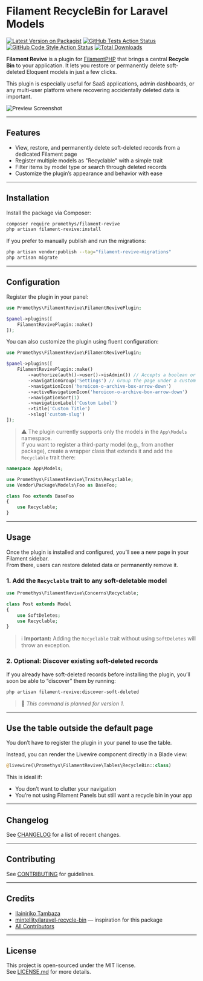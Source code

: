 <!-- ![calendar Banner](https://github.com/Promethys/filament-revive/tree/main/resources/imgs/banner.jpg) -->

# Filament RecycleBin for Laravel Models

[![Latest Version on Packagist](https://img.shields.io/packagist/v/promethys/filament-revive.svg?style=flat-square)](https://packagist.org/packages/promethys/filament-revive)
[![GitHub Tests Action Status](https://img.shields.io/github/actions/workflow/status/promethys/filament-revive/run-tests.yml?branch=main&label=tests&style=flat-square)](https://github.com/promethys/filament-revive/actions?query=workflow%3Arun-tests+branch%3Amain)
[![GitHub Code Style Action Status](https://img.shields.io/github/actions/workflow/status/promethys/filament-revive/fix-php-code-styling.yml?branch=main&label=code%20style&style=flat-square)](https://github.com/promethys/filament-revive/actions?query=workflow%3A"Fix+PHP+code+styling"+branch%3Amain)
[![Total Downloads](https://img.shields.io/packagist/dt/promethys/filament-revive.svg?style=flat-square)](https://packagist.org/packages/promethys/filament-revive)

**Filament Revive** is a plugin for [FilamentPHP](https://filamentphp.com) that brings a central **Recycle Bin** to your application. It lets you restore or permanently delete soft-deleted Eloquent models in just a few clicks.

This plugin is especially useful for SaaS applications, admin dashboards, or any multi-user platform where recovering accidentally deleted data is important.

![Preview Screenshot](https://github.com/Promethys/filament-revive/tree/main/resources/imgs/preview.png)
<!-- ![Preview Video](https://github.com/Promethys/filament-revive/tree/main/resources/imgs/video-preview.mp4) -->

---

## Features

- View, restore, and permanently delete soft-deleted records from a dedicated Filament page
- Register multiple models as "Recyclable" with a simple trait
- Filter items by model type or search through deleted records
- Customize the plugin’s appearance and behavior with ease

---

## Installation

Install the package via Composer:

```bash
composer require promethys/filament-revive
php artisan filament-revive:install
```

If you prefer to manually publish and run the migrations:

```bash
php artisan vendor:publish --tag="filament-revive-migrations"
php artisan migrate
```

---

## Configuration

Register the plugin in your panel:

```php
use Promethys\FilamentRevive\FilamentRevivePlugin;

$panel->plugins([
    FilamentRevivePlugin::make()
]);
```

You can also customize the plugin using fluent configuration:

```php
use Promethys\FilamentRevive\FilamentRevivePlugin;

$panel->plugins([
    FilamentRevivePlugin::make()
        ->authorize(auth()->user()->isAdmin()) // Accepts a boolean or Closure to control access
        ->navigationGroup('Settings') // Group the page under a custom sidebar section
        ->navigationIcon('heroicon-o-archive-box-arrow-down')
        ->activeNavigationIcon('heroicon-o-archive-box-arrow-down')
        ->navigationSort(1)
        ->navigationLabel('Custom Label')
        ->title('Custom Title')
        ->slug('custom-slug')
]);
```

> ⚠️ The plugin currently supports only the models in the `App\Models` namespace.  
> If you want to register a third-party model (e.g., from another package), create a wrapper class that extends it and add the `Recyclable` trait there:

```php
namespace App\Models;

use Promethys\FilamentRevive\Traits\Recyclable;
use Vendor\Package\Models\Foo as BaseFoo;

class Foo extends BaseFoo
{
    use Recyclable;
}
```

---

## Usage

Once the plugin is installed and configured, you’ll see a new page in your Filament sidebar.  
From there, users can restore deleted data or permanently remove it.

### 1. Add the `Recyclable` trait to any soft-deletable model

```php
use Promethys\FilamentRevive\Concerns\Recyclable;

class Post extends Model
{
    use SoftDeletes;
    use Recyclable;
}
```

> ℹ️ **Important:** Adding the `Recyclable` trait without using `SoftDeletes` will throw an exception.

### 2. Optional: Discover existing soft-deleted records

If you already have soft-deleted records before installing the plugin, you’ll soon be able to “discover” them by running:

```bash
php artisan filament-revive:discover-soft-deleted
```

> 🧪 *This command is planned for version 1.*

---

## Use the table outside the default page

You don’t have to register the plugin in your panel to use the table.

Instead, you can render the Livewire component directly in a Blade view:

```php
@livewire(\Promethys\FilamentRevive\Tables\RecycleBin::class)
```

This is ideal if:
- You don’t want to clutter your navigation
- You’re not using Filament Panels but still want a recycle bin in your app

---

## Changelog

See [CHANGELOG](CHANGELOG.md) for a list of recent changes.

---

## Contributing

See [CONTRIBUTING](.github/CONTRIBUTING.md) for guidelines.

---

## Credits

- [Ilainiriko Tambaza](https://github.com/Promethys)
- [mintellity/laravel-recycle-bin](https://github.com/mintellity/laravel-recycle-bin) — inspiration for this package
- [All Contributors](../../contributors)

---

## License

This project is open-sourced under the MIT license.  
See [LICENSE.md](LICENSE.md) for more details.
